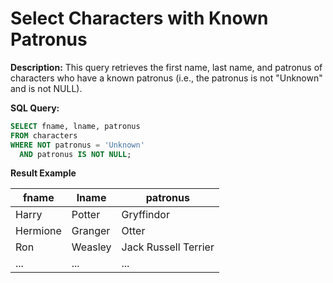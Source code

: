 # Select Characters with Known Patronus

**Description:**
This query retrieves the first name, last name, and patronus of characters who have a known patronus (i.e., the patronus is not "Unknown" and is not NULL).

**SQL Query:**

```sql
SELECT fname, lname, patronus
FROM characters
WHERE NOT patronus = 'Unknown'
  AND patronus IS NOT NULL;
  ```

**Result Example**

| fname   | lname   | patronus               |
|---------|---------|------------------------|
| Harry   | Potter  | Gryffindor             |
| Hermione| Granger | Otter                  |
| Ron     | Weasley | Jack Russell Terrier   |
| ...     | ...     | ...                    |

